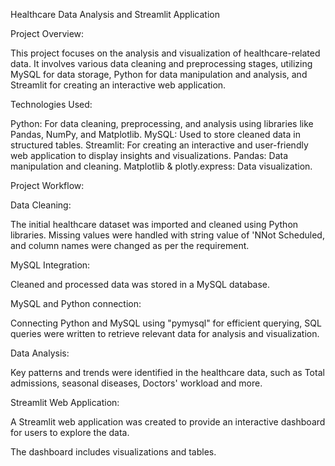 Healthcare Data Analysis and Streamlit Application

Project Overview:

This project focuses on the analysis and visualization of healthcare-related data. It involves various data cleaning and preprocessing stages, utilizing MySQL for data storage, Python for data manipulation and analysis, and Streamlit for creating an interactive web application.

Technologies Used:

Python: For data cleaning, preprocessing, and analysis using libraries like Pandas, NumPy, and Matplotlib.
MySQL: Used to store cleaned data in structured tables.
Streamlit: For creating an interactive and user-friendly web application to display insights and visualizations.
Pandas: Data manipulation and cleaning.
Matplotlib & plotly.express: Data visualization.


Project Workflow:

Data Cleaning:

The initial healthcare dataset was imported and cleaned using Python libraries.
Missing values were handled with string value of 'NNot Scheduled, and column names were changed as per the requirement.

MySQL Integration:

Cleaned and processed data was stored in a MySQL database.

MySQL and Python connection:

Connecting Python and MySQL using "pymysql" for efficient querying,
SQL queries were written to retrieve relevant data for analysis and visualization.

Data Analysis:

Key patterns and trends were identified in the healthcare data, such as Total admissions, seasonal diseases, Doctors' workload and more.

Streamlit Web Application:

A Streamlit web application was created to provide an interactive dashboard for users to explore the data.

The dashboard includes visualizations and tables.
